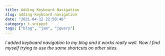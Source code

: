 ```yaml
---
title: Adding Keyboard Navigation
slug: adding-keyboard-navigation
date: "2021-04-12 22:50:48"
category: t.snippet
tags: ["blog", "jam", "jquery"]
---
```


_I added keyboard navigation to my blog and it works really well. Now I find
myself trying to use the same shortcuts on other sites._
